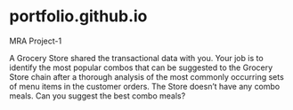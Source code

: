 # portfolio.github.io

MRA Project-1

A Grocery Store shared the transactional data with you. Your job is to identify the most popular combos that can be suggested to the Grocery Store chain after a thorough analysis of the most commonly occurring sets of menu items in the customer orders. The Store doesn’t have any combo meals. Can you suggest the best combo meals?
